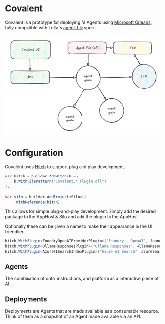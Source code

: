 # Covalent

Covalent is a prototype for deploying AI Agents using [Microsoft Orleans](https://github.com/dotnet/orleans), fully compatible with Letta's [agent-file](https://github.com/letta-ai/agent-file) spec.

![Overview](doc/overview.png)

# Configuration

Covalent uses [Hitch](https://github.com/jsedlak/hitch) to support plug and play development.

```csharp
var hitch = builder.AddHitch(b =>
    b.WithFilePattern("Covalent.*.Plugin.dll")
);

var silo = builder.AddProject<Silo>()
    .WithReference(hitch);
```

This allows for simple plug-and-play development. Simply add the desired package to the AppHost & Silo and add the plugin to the AppHost.

Optionally these can be given a name to make their appearance in the UI friendlier.

```csharp
hitch.WithPlugin<FoundryOpenAIProviderPlugin>("Foundry - OpenAI", foundryResource);
hitch.WithPlugin<OllamaResponsesPlugin>("Ollama Responses", ollamaResource);
hitch.WithPlugin<AzureAISearchIndexPlugin>("Azure AI Search", azureSearchResource);
```

## Agents

The combination of data, instructions, and platform as a interactive piece of AI.

## Deployments

Deployments are Agents that are made available as a consumable resource. Think of them as a snapshot of an Agent made available via an API.
